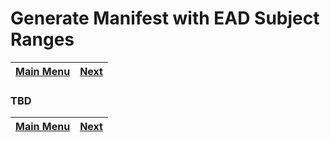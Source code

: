 # Generate Manifest with EAD Subject Ranges

[Main Menu](setup.md) | [Next](code.md) 
------------------------- | ------------------------- 

### TBD

[Main Menu](setup.md) | [Next](code.md) 
------------------------- | ------------------------- 
